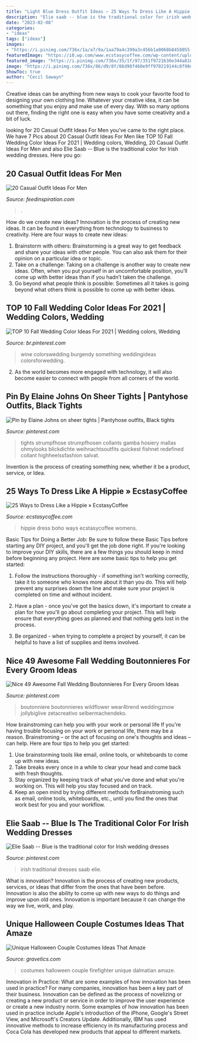 ```yaml
---
title: "Light Blue Dress Outfit Ideas ~ 25 Ways To Dress Like A Hippie » Ecstasycoffee"
description: "Elie saab -- blue is the traditional color for irish wedding dresses"
date: "2023-02-08"
categories:
- "ideas"
tags: ["ideas"]
images:
- "https://i.pinimg.com/736x/1a/a7/9a/1aa79a4c399a3c456b1a0068b8458055--irish-wedding-elie-saab.jpg"
featuredImage: "https://i0.wp.com/www.ecstasycoffee.com/wp-content/uploads/2016/10/Womens-Boho-Fashion-Boutique.jpg?resize=474%2C711"
featured_image: "https://i.pinimg.com/736x/35/1f/97/351f9721636e344a8185461a5a09a5e7.jpg"
image: "https://i.pinimg.com/736x/86/d9/8f/86d98f460e9ff970219144c8f98e055d.jpg"
ShowToc: true
author: "Cecil Sawayn"
---
```



Creative ideas can be anything from new ways to cook your favorite food to designing your own clothing line. Whatever your creative idea, it can be something that you enjoy and make use of every day. With so many options out there, finding the right one is easy when you have some creativity and a bit of luck.

	

		
looking for 20 Casual Outfit Ideas For Men you've came to the right place. We have 7 Pics about 20 Casual Outfit Ideas For Men like TOP 10 Fall Wedding Color Ideas For 2021 | Wedding colors, Wedding, 20 Casual Outfit Ideas For Men and also Elie Saab -- Blue is the traditional color for Irish wedding dresses. Here you go:
		
    
## 20 Casual Outfit Ideas For Men

<img loading=lazy src="http://feedinspiration.com/wp-content/uploads/2015/08/simple-shirt-with-denim-jeans-casual-look.jpg" onerror="this.onerror=null;this.src='https://tse4.mm.bing.net/th?id=OIP.wyla2TLzDTOSdtvqvKYgjwHaMC&amp;pid=15.1';" alt="20 Casual Outfit Ideas For Men">

_Source: feedinspiration.com_

>. 

	

How do we create new ideas?
Innovation is the process of creating new ideas. It can be found in everything from technology to business to creativity. Here are four ways to create new ideas:

1. Brainstorm with others: Brainstorming is a great way to get feedback and share your ideas with other people. You can also ask them for their opinion on a particular idea or topic.
2. Take on a challenge: Taking on a challenge is another way to create new ideas. Often, when you put yourself in an uncomfortable position, you’ll come up with better ideas than if you hadn’t taken the challenge.
3. Go beyond what people think is possible: Sometimes all it takes is going beyond what others think is possible to come up with better ideas.

    
## TOP 10 Fall Wedding Color Ideas For 2021 | Wedding Colors, Wedding

<img loading=lazy src="https://i.pinimg.com/736x/35/1f/97/351f9721636e344a8185461a5a09a5e7.jpg" onerror="this.onerror=null;this.src='https://tse3.mm.bing.net/th?id=OIP.5nM5MH--bo8xu8qiFkR0BQHaOX&amp;pid=15.1';" alt="TOP 10 Fall Wedding Color Ideas For 2021 | Wedding colors, Wedding">

_Source: br.pinterest.com_

>wine colorswedding burgendy something weddingideas colorsforwedding. 

	

2. As the world becomes more engaged with technology, it will also become easier to connect with people from all corners of the world. 

    
## Pin By Elaine Johns On Sheer Tights | Pantyhose Outfits, Black Tights

<img loading=lazy src="https://i.pinimg.com/736x/23/96/4c/23964cfb8a56e30168e0658b507e84c3.jpg" onerror="this.onerror=null;this.src='https://tse4.mm.bing.net/th?id=OIP.zjxhUmZu3wQLYbJY0dY28wHaLH&amp;pid=15.1';" alt="Pin by Elaine Johns on sheer tights | Pantyhose outfits, Black tights">

_Source: pinterest.com_

>tights strumpfhose strumpfhosen collants gamba hosiery mallas ohmylooks blickdichte weihnachtsoutfits quickest fishnet redefined collant highheelssfashion salvat. 

	

Invention is the process of creating something new, whether it be a product, service, or Idea.

    
## 25 Ways To Dress Like A Hippie » EcstasyCoffee

<img loading=lazy src="https://i0.wp.com/www.ecstasycoffee.com/wp-content/uploads/2016/10/Womens-Boho-Fashion-Boutique.jpg?resize=474%2C711" onerror="this.onerror=null;this.src='https://tse2.mm.bing.net/th?id=OIP._SSx-NCM_gujnQsZlfukOwAAAA&amp;pid=15.1';" alt="25 Ways to Dress Like a Hippie » EcstasyCoffee">

_Source: ecstasycoffee.com_

>hippie dress boho ways ecstasycoffee womens. 

	

Basic Tips for Doing a Better Job: Be sure to follow these Basic Tips before starting any DIY project, and you'll get the job done right.
If you're looking to improve your DIY skills, there are a few things you should keep in mind before beginning any project. Here are some basic tips to help you get started: 
1) Follow the instructions thoroughly - if something isn't working correctly, take it to someone who knows more about it than you do. This will help prevent any surprises down the line and make sure your project is completed on time and without incident. 

2) Have a plan - once you've got the basics down, it's important to create a plan for how you'll go about completing your project. This will help ensure that everything goes as planned and that nothing gets lost in the process. 

3) Be organized - when trying to complete a project by yourself, it can be helpful to have a list of supplies and items involved.

    
## Nice 49 Awesome Fall Wedding Boutonnieres For Every Groom Ideas

<img loading=lazy src="https://i.pinimg.com/736x/86/d9/8f/86d98f460e9ff970219144c8f98e055d.jpg" onerror="this.onerror=null;this.src='https://tse1.mm.bing.net/th?id=OIP.orzsicS8feb7sL006_522wHaJ4&amp;pid=15.1';" alt="Nice 49 Awesome Fall Wedding Boutonnieres For Every Groom Ideas">

_Source: pinterest.com_

>boutonniere boutonnieres wildflower wear4trend weddingznow jollybiglive zetacreativo selbermachendeko. 

	

How brainstroming can help you with your work or personal life
If you're having trouble focusing on your work or personal life, there may be a reason. Brainstroming – or the act of focusing on one's thoughts and ideas – can help. Here are four tips to help you get started: 
1. Use brainstorming tools like email, online tools, or whiteboards to come up with new ideas. 
2. Take breaks every once in a while to clear your head and come back with fresh thoughts. 
3. Stay organized by keeping track of what you've done and what you're working on. This will help you stay focused and on track. 
4. Keep an open mind by trying different methods forBrainstroming such as email, online tools, whiteboards, etc., until you find the ones that work best for you and your workflow.

    
## Elie Saab -- Blue Is The Traditional Color For Irish Wedding Dresses

<img loading=lazy src="https://i.pinimg.com/736x/1a/a7/9a/1aa79a4c399a3c456b1a0068b8458055--irish-wedding-elie-saab.jpg" onerror="this.onerror=null;this.src='https://tse4.mm.bing.net/th?id=OIP.ikMCuPmDYJBHLasI7t5S7AHaLH&amp;pid=15.1';" alt="Elie Saab -- Blue is the traditional color for Irish wedding dresses">

_Source: pinterest.com_

>irish traditional dresses saab elie. 

	

What is innovation?
Innovation is the process of creating new products, services, or ideas that differ from the ones that have been before. Innovation is also the ability to come up with new ways to do things and improve upon old ones. Innovation is important because it can change the way we live, work, and play.

    
## Unique Halloween Couple Costumes Ideas That Amaze

<img loading=lazy src="https://www.gravetics.com/wp-content/uploads/2017/07/Dalmatian-Firefighter.jpg" onerror="this.onerror=null;this.src='https://tse2.mm.bing.net/th?id=OIP.2GyKmF6GvnY-WS6n4MIymwHaJ4&amp;pid=15.1';" alt="Unique Halloween Couple Costumes Ideas That Amaze">

_Source: gravetics.com_

>costumes halloween couple firefighter unique dalmatian amaze. 

	

Innovation in Practice: What are some examples of how innovation has been used in practice?
For many companies, innovation has been a key part of their business. Innovation can be defined as the process of novelizing or creating a new product or service in order to improve the user experience or create a new industry norm. 
Some examples of how innovation has been used in practice include Apple's introduction of the iPhone, Google's Street View, and Microsoft's Creators Update. Additionally, IBM has used innovative methods to increase efficiency in its manufacturing process and Coca Cola has developed new products that appeal to different markets.

